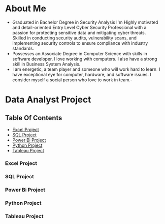 # About Me
- Graduated in Bachelor Degree in Security Analysis I'm Highly motivated and detail-oriented Entry Level Cyber Security Professional with a passion for protecting sensitive data and mitigating cyber threats. Skilled in conducting security audits, vulnerability scans, and implementing security controls to ensure compliance with industry standards.
- Possesses an Associate Degree in Computer Science with skills in software developer. I love working with computers. I also have a strong skill in Business System Analysis.
- I am energetic, a team player and someone who will work hard to learn. I have exceptional eye for computer, hardware, and software issues. I consider myself a social person who love to work in team.-

# Data Analyst Project
## Table Of Contents
- [Excel Project](#Excel_Project)
- [SQL Project](#Sql_Project)
- [Power Bi Project](#PowerBi_Project)
- [Python Project](#Python_Project)
- [Tableau Project](#Tableau_Project)

### Excel Project 
### SQL Project
### Power Bi Project
### Python Project
### Tableau Project
